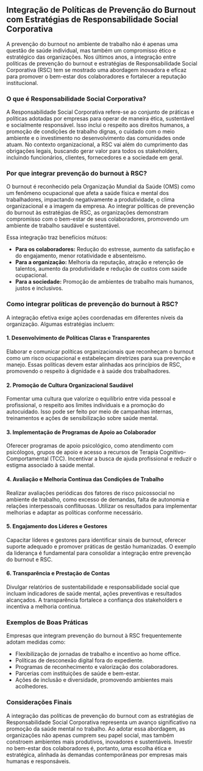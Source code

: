 
## Integração de Políticas de Prevenção do Burnout com Estratégias de Responsabilidade Social Corporativa

A prevenção do burnout no ambiente de trabalho não é apenas uma questão de saúde individual, mas também um compromisso ético e estratégico das organizações. Nos últimos anos, a integração entre políticas de prevenção do burnout e estratégias de Responsabilidade Social Corporativa (RSC) tem se mostrado uma abordagem inovadora e eficaz para promover o bem-estar dos colaboradores e fortalecer a reputação institucional.

### O que é Responsabilidade Social Corporativa?

A Responsabilidade Social Corporativa refere-se ao conjunto de práticas e políticas adotadas por empresas para operar de maneira ética, sustentável e socialmente responsável. Isso inclui o respeito aos direitos humanos, a promoção de condições de trabalho dignas, o cuidado com o meio ambiente e o investimento no desenvolvimento das comunidades onde atuam. No contexto organizacional, a RSC vai além do cumprimento das obrigações legais, buscando gerar valor para todos os stakeholders, incluindo funcionários, clientes, fornecedores e a sociedade em geral.

### Por que integrar prevenção do burnout à RSC?

O burnout é reconhecido pela Organização Mundial da Saúde (OMS) como um fenômeno ocupacional que afeta a saúde física e mental dos trabalhadores, impactando negativamente a produtividade, o clima organizacional e a imagem da empresa. Ao integrar políticas de prevenção do burnout às estratégias de RSC, as organizações demonstram compromisso com o bem-estar de seus colaboradores, promovendo um ambiente de trabalho saudável e sustentável.

Essa integração traz benefícios mútuos:

- **Para os colaboradores:** Redução do estresse, aumento da satisfação e do engajamento, menor rotatividade e absenteísmo.
- **Para a organização:** Melhoria da reputação, atração e retenção de talentos, aumento da produtividade e redução de custos com saúde ocupacional.
- **Para a sociedade:** Promoção de ambientes de trabalho mais humanos, justos e inclusivos.

### Como integrar políticas de prevenção do burnout à RSC?

A integração efetiva exige ações coordenadas em diferentes níveis da organização. Algumas estratégias incluem:

#### 1. **Desenvolvimento de Políticas Claras e Transparentes**

Elaborar e comunicar políticas organizacionais que reconheçam o burnout como um risco ocupacional e estabeleçam diretrizes para sua prevenção e manejo. Essas políticas devem estar alinhadas aos princípios de RSC, promovendo o respeito à dignidade e à saúde dos trabalhadores.

#### 2. **Promoção de Cultura Organizacional Saudável**

Fomentar uma cultura que valorize o equilíbrio entre vida pessoal e profissional, o respeito aos limites individuais e a promoção do autocuidado. Isso pode ser feito por meio de campanhas internas, treinamentos e ações de sensibilização sobre saúde mental.

#### 3. **Implementação de Programas de Apoio ao Colaborador**

Oferecer programas de apoio psicológico, como atendimento com psicólogos, grupos de apoio e acesso a recursos de Terapia Cognitivo-Comportamental (TCC). Incentivar a busca de ajuda profissional e reduzir o estigma associado à saúde mental.

#### 4. **Avaliação e Melhoria Contínua das Condições de Trabalho**

Realizar avaliações periódicas dos fatores de risco psicossocial no ambiente de trabalho, como excesso de demandas, falta de autonomia e relações interpessoais conflituosas. Utilizar os resultados para implementar melhorias e adaptar as políticas conforme necessário.

#### 5. **Engajamento dos Líderes e Gestores**

Capacitar líderes e gestores para identificar sinais de burnout, oferecer suporte adequado e promover práticas de gestão humanizadas. O exemplo da liderança é fundamental para consolidar a integração entre prevenção do burnout e RSC.

#### 6. **Transparência e Prestação de Contas**

Divulgar relatórios de sustentabilidade e responsabilidade social que incluam indicadores de saúde mental, ações preventivas e resultados alcançados. A transparência fortalece a confiança dos stakeholders e incentiva a melhoria contínua.

### Exemplos de Boas Práticas

Empresas que integram prevenção do burnout à RSC frequentemente adotam medidas como:

- Flexibilização de jornadas de trabalho e incentivo ao home office.
- Políticas de desconexão digital fora do expediente.
- Programas de reconhecimento e valorização dos colaboradores.
- Parcerias com instituições de saúde e bem-estar.
- Ações de inclusão e diversidade, promovendo ambientes mais acolhedores.

### Considerações Finais

A integração das políticas de prevenção do burnout com as estratégias de Responsabilidade Social Corporativa representa um avanço significativo na promoção da saúde mental no trabalho. Ao adotar essa abordagem, as organizações não apenas cumprem seu papel social, mas também constroem ambientes mais produtivos, inovadores e sustentáveis. Investir no bem-estar dos colaboradores é, portanto, uma escolha ética e estratégica, alinhada às demandas contemporâneas por empresas mais humanas e responsáveis.
```
